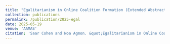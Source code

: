 ```yaml
---
title: "Egalitarianism in Online Coalition Formation (Extended Abstract)"
collection: publications
permalink: /publication/2025-egal
date: 2025-05-19
venue: 'AAMAS'
citation: 'Saar Cohen and Noa Agmon. &quot;Egalitarianism in Online Coalition Formation (Extended Abstract).&quot; <i>In AAMAS 2025: Proceedings of the 24th International Conference on Autonomous Agents and Multiagent Systems</i>, 2025. (To Appear)'
---
```

